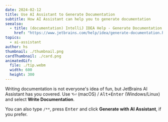 ```yaml
---
date: 2024-02-12
title: Use AI Assistant to Generate Documentation
subtitle: How AI Assistant can help you to generate documentation
seealso:
  - title: (documentation) IntelliJ IDEA Help - Generate Documentation
    href: "https://www.jetbrains.com/help/idea/generate-documentation.html"
topics:
  - ai-assistant
author: hs
thumbnail: ./thumbnail.png
cardThumbnail: ./card.png
animatedGif:
  file: ./tip.webm
  width: 600
  height: 300
---
```


Writing documentation is not everyone's idea of fun, but JetBrains AI Assistant has you covered. Use <kbd>⌥⏎</kbd> (macOS) / <kbd>Alt+Enter</kbd> (Windows/Linux) and select **Write Documentation**.

You can also type `/**`, press <kbd>Enter</kbd> and click **Generate with AI Assistant**, if you prefer.
